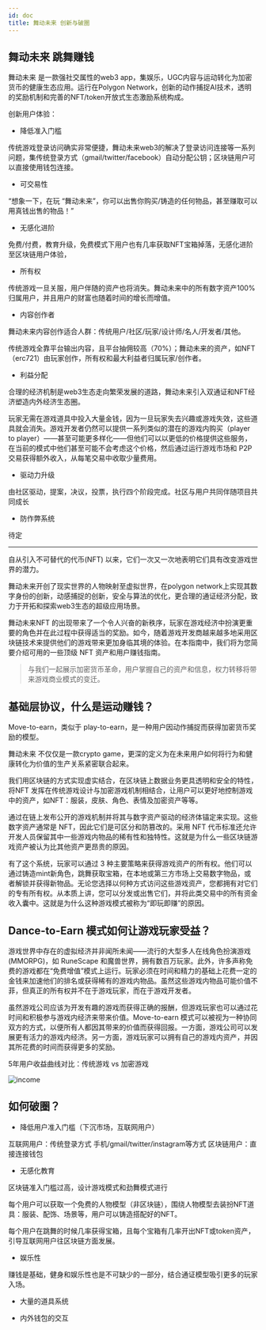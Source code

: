 ```yaml
---
id: doc
title: 舞动未来 创新与破圈
---
```


## 舞动未来 跳舞赚钱

舞动未来 是一款强社交属性的web3 app，集娱乐，UGC内容与运动转化为加密货币的健康生态应用。运行在Polygon Network，创新的动作捕捉AI技术，透明的奖励机制和完善的NFT/token开放式生态激励系统构成。

创新用户体验：

- 降低准入门槛

传统游戏登录访问确实非常便捷，舞动未来web3的解决了登录访问连接等一系列问题，集传统登录方式（gmail/twitter/facebook）自动分配公钥；区块链用户可以直接使用钱包连接。

- 可交易性

“想象一下，在玩 “舞动未来”，你可以出售你购买/铸造的任何物品，甚至赚取可以用真钱出售的物品！”

- 无感化进阶

免费/付费，教育升级，免费模式下用户也有几率获取NFT宝箱掉落，无感化进阶至区块链用户体验，

- 所有权

传统游戏一旦关服，用户伴随的资产也将消失。舞动未来中的所有数字资产100%归属用户，并且用户的财富也随着时间的增长而增值。

- 内容创作者

舞动未来内容创作适合人群：传统用户/社区/玩家/设计师/名人/开发者/其他。

传统游戏全靠平台输出内容，且平台抽佣较高（70%）；舞动未来的资产，如NFT（erc721）由玩家创作，所有权和最大利益者归属玩家/创作者。

- 利益分配

合理的经济机制是web3生态走向繁荣发展的道路，舞动未来引入双通证和NFT经济塑造内外经济生态圈。

玩家无需在游戏道具中投入大量金钱，因为一旦玩家失去兴趣或游戏失效，这些道具就会消失。游戏开发者仍然可以提供一系列类似的潜在的游戏内购买（player to player）——甚至可能更多样化——但他们可以以更低的价格提供这些服务，在当前的模式中他们甚至可能不会考虑这个价格，然后通过运行游戏市场和 P2P 交易获得额外收入，从每笔交易中收取少量费用。

- 驱动力升级

由社区驱动，提案，决议，投票，执行四个阶段完成。社区与用户共同伴随项目共同成长

- 防作弊系统

待定

---

自从引入不可替代的代币(NFT) 以来，它们一次又一次地表明它们具有改变游戏世界的潜力。

舞动未来开创了现实世界的人物映射至虚拟世界，在polygon network上实现其数字身份的创新，动感捕捉的创新，安全与算法的优化，更合理的通证经济分配，致力于开拓和探索web3生态的超级应用场景。

舞动未来NFT 的出现带来了一个令人兴奋的新秩序，玩家在游戏经济中扮演更重要的角色并在此过程中获得适当的奖励。如今，随着游戏开发商越来越多地采用区块链技术来提供他们的游戏带来更加身临其境的体验。在本指南中，我们将为您简要介绍可用的一些顶级 NFT 资产和用户赚钱指南。

> 与我们一起展示加密货币革命，用户掌握自己的资产和信息，权力转移将带来游戏商业模式的变迁。

## 基础层协议，什么是运动赚钱？

Move-to-earn，类似于 play-to-earn，是一种用户因动作捕捉而获得加密货币奖励的模型。

舞动未来 不仅仅是一款crypto game，更深的定义为在未来用户如何将行为和健康转化为价值的生产关系紧密联合起来。

我们用区块链的方式实现虚实结合，在区块链上数据业务更具透明和安全的特性，将NFT 发挥在传统游戏设计与加密游戏机制相结合，让用户可以更好地控制游戏中的资产，如NFT：服装，皮肤、角色、表情及加密资产等等。

通过在链上发布公开的游戏机制并将其与数字资产驱动的经济体锚定来实现。这些数字资产通常是 NFT，因此它们是可区分和防篡改的。采用 NFT 代币标准还允许开发人员保留其中一些游戏内物品的稀有性和独特性。这就是为什么一些区块链游戏资产被认为比其他资产更昂贵的原因。

有了这个系统，玩家可以通过 3 种主要策略来获得游戏资产的所有权。他们可以通过铸造mint新角色，跳舞获取宝箱，在本地或第三方市场上交易数字物品，或者解锁并获得新物品。无论您选择以何种方式访问​​这些游戏资产，您都拥有对它们的专有所有权。从本质上讲，您可以分发或出售它们，并将此类交易中的所有资金收入囊中。这就是为什么这种游戏模式被称为“即玩即赚”的原因。

## Dance-to-Earn 模式如何让游戏玩家受益？

游戏世界中存在的虚拟经济并非闻所未闻——流行的大型多人在线角色扮演游戏 (MMORPG)，如 RuneScape 和魔兽世界，拥有数百万玩家。此外，许多声称免费的游戏都在“免费增值”模式上运行。玩家必须在时间和精力的基础上花费一定的金钱来加速他们的排名或获得稀有的游戏内物品。虽然这些游戏内物品可能价值不菲，但真正的所有权并不在于游戏玩家，而在于游戏开发者。

虽然游戏公司应该为开发有趣的游戏而获得正确的报酬，但游戏玩家也可以通过花时间和积极参与游戏内经济来带来价值。Move-to-earn 模式可以被视为一种协同双方的方式，以便所有人都因其带来的价值而获得回报。一方面，游戏公司可以发展更有活力的游戏内经济。另一方面，游戏玩家可以拥有自己的游戏内资产，并因其所花费的时间而获得更多的奖励。

5年用户收益曲线对比：传统游戏 vs 加密游戏 

![income](https://storage.googleapis.com/wcu-73ed75f5-c5922c8c/wuchuweilai/nft3-1-ee47b55e.png)


## 如何破圈？

- 降低用户准入门槛（下沉市场，互联网用户）

互联网用户：传统登录方式 手机/gmail/twitter/instagram等方式
区块链用户：直接连接钱包

- 无感化教育

区块链准入门槛过高，设计游戏模式和劲舞模式进行

每个用户可以获取一个免费的人物模型（非区块链），围绕人物模型去装扮NFT道具：服装、配饰、场景等，用户可以铸造搭配好的NFT。

每个用户在跳舞的时候几率获得宝箱，且每个宝箱有几率开出NFT或token资产，引导互联网用户往区块链方面发展。

- 娱乐性

赚钱是基础，健身和娱乐性也是不可缺少的一部分，结合通证模型吸引更多的玩家入场。

- 大量的道具系统

- 内外钱包的交互

